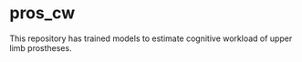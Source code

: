 # pros_cw
This repository has trained models to estimate cognitive workload of upper limb prostheses.

